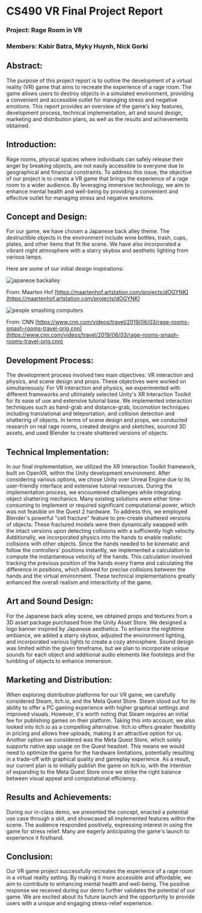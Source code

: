 
# CS490 VR Final Project Report

### Project: Rage Room in VR

### Members: Kabir Batra, Myky Huynh, Nick Gorki

## Abstract:

The purpose of this project report is to outline the development of a virtual reality (VR) game that aims to recreate the experience of a rage room. The game allows users to destroy objects in a simulated environment, providing a convenient and accessible outlet for managing stress and negative emotions. This report provides an overview of the game's key features, development process, technical implementation, art and sound design, marketing and distribution plans, as well as the results and achievements obtained.

## Introduction:

Rage rooms, physical spaces where individuals can safely release their anger by breaking objects, are not easily accessible to everyone due to geographical and financial constraints. To address this issue, the objective of our project is to create a VR game that brings the experience of a rage room to a wider audience. By leveraging immersive technology, we aim to enhance mental health and well-being by providing a convenient and effective outlet for managing stress and negative emotions.

## Concept and Design:

For our game, we have chosen a Japanese back alley theme. The destructible objects in the environment include wine bottles, trash, cups, plates, and other items that fit the scene. We have also incorporated a vibrant night atmosphere with a starry skybox and aesthetic lighting from various lamps.

Here are some of our initial design inspirations:

![japanese backalley](https://cdnb.artstation.com/p/assets/images/images/017/553/457/large/maarten-hof-backalley-mainshot.jpg?1556466110 "image_tooltip")


From: Maarten Hof [https://maartenhof.artstation.com/projects/dOGYNK](https://maartenhof.artstation.com/projects/dOGYNK)


![people smashing computers](https://media.cnn.com/api/v1/images/stellar/prod/190531170518-01-rage-rooms-scsmash5.jpg?q=w_4032,h_3024,x_0,y_0,c_fill "image_tooltip")


From: CNN [https://www.cnn.com/videos/travel/2019/06/03/rage-rooms-smash-rooms-travel-orig.cnn](https://www.cnn.com/videos/travel/2019/06/03/rage-rooms-smash-rooms-travel-orig.cnn)

## Development Process:

The development process involved two main objectives: VR interaction and physics, and scene design and props. These objectives were worked on simultaneously. For VR interaction and physics, we experimented with different frameworks and ultimately selected Unity's XR Interaction Toolkit for its ease of use and extensive tutorial base. We implemented interaction techniques such as hand-grab and distance-grab, locomotion techniques including translational and teleportation, and collision detection and shattering of objects. In terms of scene design and props, we conducted research on real rage rooms, created designs and sketches, sourced 3D assets, and used Blender to create shattered versions of objects.

## Technical Implementation:

In our final implementation, we utilized the XR Interaction Toolkit framework, built on OpenXR, within the Unity development environment. After considering various options, we chose Unity over Unreal Engine due to its user-friendly interface and extensive tutorial resources. During the implementation process, we encountered challenges while integrating object shattering mechanics. Many existing solutions were either time-consuming to implement or required significant computational power, which was not feasible on the Quest 2 hardware. To address this, we employed Blender's powerful "cell fracture" feature to pre-create shattered versions of objects. These fractured models were then dynamically swapped with the intact versions upon detecting collisions with a sufficiently high velocity. Additionally, we incorporated physics into the hands to enable realistic collisions with other objects. Since the hands needed to be kinematic and follow the controllers' positions instantly, we implemented a calculation to compute the instantaneous velocity of the hands. This calculation involved tracking the previous position of the hands every frame and calculating the difference in positions, which allowed for precise collisions between the hands and the virtual environment. These technical implementations greatly enhanced the overall realism and interactivity of the game.

## Art and Sound Design:

For the Japanese back alley scene, we obtained props and textures from a 3D asset package purchased from the Unity Asset Store. We designed a logo banner inspired by Japanese aesthetics. To enhance the nighttime ambiance, we added a starry skybox, adjusted the environment lighting, and incorporated various lights to create a cozy atmosphere. Sound design was limited within the given timeframe, but we plan to incorporate unique sounds for each object and additional audio elements like footsteps and the tumbling of objects to enhance immersion.

## Marketing and Distribution:

When exploring distribution platforms for our VR game, we carefully considered Steam, itch.io, and the Meta Quest Store. Steam stood out for its ability to offer a PC gaming experience with higher graphical settings and improved visuals. However, it's worth noting that Steam requires an initial fee for publishing games on their platform. Taking this into account, we also looked into itch.io as a compelling alternative. Itch.io offers greater flexibility in pricing and allows free uploads, making it an attractive option for us. Another option we considered was the Meta Quest Store, which solely supports native app usage on the Quest headset. This means we would need to optimize the game for the hardware limitations, potentially resulting in a trade-off with graphical quality and gameplay experience. As a result, our current plan is to initially publish the game on itch.io, with the intention of expanding to the Meta Quest Store once we strike the right balance between visual appeal and computational efficiency.

## Results and Achievements:

During our in-class demo, we presented the concept, enacted a potential use case through a skit, and showcased all implemented features within the scene. The audience responded positively, expressing interest in using the game for stress relief. Many are eagerly anticipating the game's launch to experience it firsthand.

## Conclusion:

Our VR game project successfully recreates the experience of a rage room in a virtual reality setting. By making it more accessible and affordable, we aim to contribute to enhancing mental health and well-being. The positive response we received during our demo further validates the potential of our game. We are excited about its future launch and the opportunity to provide users with a unique and engaging stress-relief experience.
